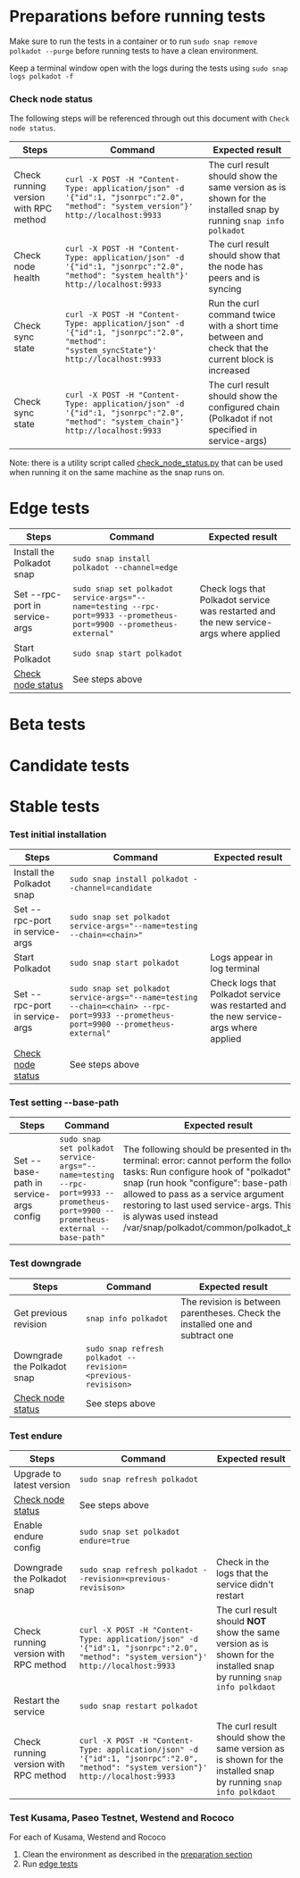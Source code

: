 # Preparations before running tests

Make sure to run the tests in a container or to run `sudo snap remove polkadot --purge` before running tests to have a clean environment.

Keep a terminal window open with the logs during the tests using `sudo snap logs polkadot -f`

### Check node status
The following steps will be referenced through out this document with `Check node status`.

| Steps                                 | Command                                                                                                                               | Expected result |
|---------------------------------------|---------------------------------------------------------------------------------------------------------------------------------------|-----------------|
| Check running version with RPC method | `curl -X POST -H "Content-Type: application/json" -d '{"id":1, "jsonrpc":"2.0", "method": "system_version"}' http://localhost:9933`   | The curl result should show the same version as is shown for the installed snap by running `snap info polkadot` |
| Check node health                     | `curl -X POST -H "Content-Type: application/json" -d '{"id":1, "jsonrpc":"2.0", "method": "system_health"}' http://localhost:9933`    | The curl result should show that the node has peers and is syncing |
| Check sync state                      | `curl -X POST -H "Content-Type: application/json" -d '{"id":1, "jsonrpc":"2.0", "method": "system_syncState"}' http://localhost:9933` | Run the curl command twice with a short time between and check that the current block is increased |
| Check sync state                      | `curl -X POST -H "Content-Type: application/json" -d '{"id":1, "jsonrpc":"2.0", "method": "system_chain"}' http://localhost:9933`     | The curl result should show the configured chain (Polkadot if not specified in service-args) |

Note: there is a utility script called [check_node_status.py](check_node_status.py) that can be used when running it on the same machine as the snap runs on.

# Edge tests
| Steps                                   | Command                                                                                                                             | Expected result |
|-----------------------------------------|-------------------------------------------------------------------------------------------------------------------------------------|-----------------|
| Install the Polkadot snap               | `sudo snap install polkadot --channel=edge`                                                                                         |                 |
| Set --rpc-port in service-args          | `sudo snap set polkadot service-args="--name=testing --rpc-port=9933 --prometheus-port=9900 --prometheus-external"` | Check logs that Polkadot service was restarted and the new service-args where applied |
| Start Polkadot                          | `sudo snap start polkadot`                                                                                                          |                 |
| [Check node status](#Check-node-status) | See steps above                                                                                                                     |                 |

# Beta tests

# Candidate tests

# Stable tests

### Test initial installation

| Steps                                   | Command                                                                                                                             | Expected result |
|-----------------------------------------|-------------------------------------------------------------------------------------------------------------------------------------|-----------------|
| Install the Polkadot snap               | `sudo snap install polkadot --channel=candidate`                                                                                    |                 |
| Set --rpc-port in service-args          | `sudo snap set polkadot service-args="--name=testing --chain=<chain>"`                                                              |                 |
| Start Polkadot                          | `sudo snap start polkadot`                                                                                                          | Logs appear in log terminal |
| Set --rpc-port in service-args          | `sudo snap set polkadot service-args="--name=testing --chain=<chain> --rpc-port=9933 --prometheus-port=9900 --prometheus-external"` | Check logs that Polkadot service was restarted and the new service-args where applied |
| [Check node status](#Check-node-status) | See steps above                                                                                                                     |                 |



### Test setting --base-path

| Steps                                  | Command                                                                                                                         | Expected result |
|----------------------------------------|---------------------------------------------------------------------------------------------------------------------------------|-----------------|
| Set --base-path in service-args config | `sudo snap set polkadot service-args="--name=testing --rpc-port=9933 --prometheus-port=9900 --prometheus-external --base-path"` | The following should be presented in the terminal: error: cannot perform the following tasks: Run configure hook of "polkadot" snap (run hook "configure": base-path is not allowed to pass as a service argument restoring to last used service-args. This path is alywas used instead /var/snap/polkadot/common/polkadot_base.) |

### Test downgrade

| Steps                                   | Command                                                      | Expected result |
|-----------------------------------------|--------------------------------------------------------------|-----------------|
| Get previous revision                   | `snap info polkadot`                                         | The revision is between parentheses. Check the installed one and subtract one |
| Downgrade the Polkadot snap             | `sudo snap refresh polkadot --revision=<previous-revisison>` |                 |
| [Check node status](#Check-node-status) | See steps above                                              |                 |

### Test endure

| Steps                                   | Command                                                                                                                             | Expected result |
|-----------------------------------------|-------------------------------------------------------------------------------------------------------------------------------------|-----------------|
| Upgrade to latest version               | `sudo snap refresh polkadot`                                                                                                        |                 |
| [Check node status](#Check-node-status) | See steps above                                                                                                                     |                 |
| Enable endure config                    | `sudo snap set polkadot endure=true`                                                                                                |                 |
| Downgrade the Polkadot snap             | `sudo snap refresh polkadot --revision=<previous-revisison>`                                                                        | Check in the logs that the service didn't restart |
| Check running version with RPC method   | `curl -X POST -H "Content-Type: application/json" -d '{"id":1, "jsonrpc":"2.0", "method": "system_version"}' http://localhost:9933` | The curl result should __NOT__ show the same version as is shown for the installed snap by running `snap info polkdaot` |
| Restart the service                     | `sudo snap restart polkadot`                                                                                                        | 
| Check running version with RPC method   | `curl -X POST -H "Content-Type: application/json" -d '{"id":1, "jsonrpc":"2.0", "method": "system_version"}' http://localhost:9933` | The curl result should show the same version as is shown for the installed snap by running `snap info polkdaot` |

### Test Kusama, Paseo Testnet, Westend and Rococo

For each of Kusama, Westend and Rococo
1. Clean the environment as described in the [preparation section](#preparations-before-running-tests)
1. Run [edge tests](#test-initial-installation)
